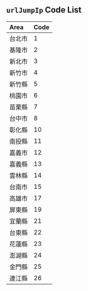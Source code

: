 ## `urlJumpIp` Code List

| Area   | Code |
| :----- | :--- |
| 台北市 | 1    |
| 基隆市 | 2    |
| 新北市 | 3    |
| 新竹市 | 4    |
| 新竹縣 | 5    |
| 桃園市 | 6    |
| 苗栗縣 | 7    |
| 台中市 | 8    |
| 彰化縣 | 10   |
| 南投縣 | 11   |
| 嘉義市 | 12   |
| 嘉義縣 | 13   |
| 雲林縣 | 14   |
| 台南市 | 15   |
| 高雄市 | 17   |
| 屏東縣 | 19   |
| 宜蘭縣 | 21   |
| 台東縣 | 22   |
| 花蓮縣 | 23   |
| 澎湖縣 | 24   |
| 金門縣 | 25   |
| 連江縣 | 26   |
